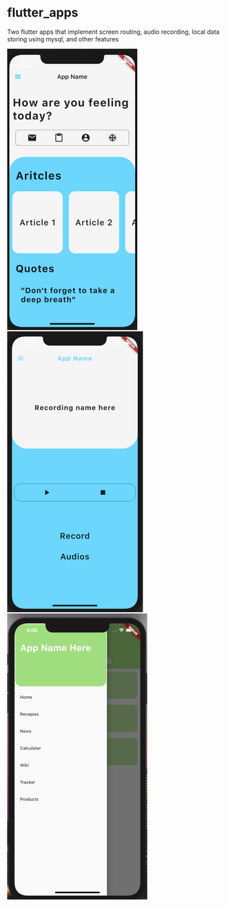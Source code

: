 # flutter_apps
Two flutter apps that implement screen routing, audio recording, local data storing using mysql, and other features 

![Screenshot](ScreenShot2.png)          ![Screenshot](ScreenShot3.png)           ![Screenshot](ScreenShot1.png) 
